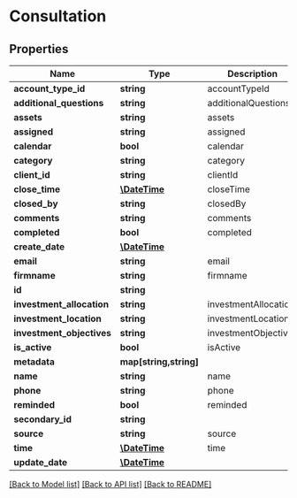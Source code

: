 # Consultation

## Properties
Name | Type | Description | Notes
------------ | ------------- | ------------- | -------------
**account_type_id** | **string** | accountTypeId | [optional] 
**additional_questions** | **string** | additionalQuestions | [optional] 
**assets** | **string** | assets | [optional] 
**assigned** | **string** | assigned | [optional] 
**calendar** | **bool** | calendar | [optional] 
**category** | **string** | category | [optional] 
**client_id** | **string** | clientId | [optional] 
**close_time** | [**\DateTime**](\DateTime.md) | closeTime | [optional] 
**closed_by** | **string** | closedBy | [optional] 
**comments** | **string** | comments | [optional] 
**completed** | **bool** | completed | [optional] 
**create_date** | [**\DateTime**](\DateTime.md) |  | [optional] 
**email** | **string** | email | [optional] 
**firmname** | **string** | firmname | [optional] 
**id** | **string** |  | [optional] 
**investment_allocation** | **string** | investmentAllocation | [optional] 
**investment_location** | **string** | investmentLocation | [optional] 
**investment_objectives** | **string** | investmentObjectives | [optional] 
**is_active** | **bool** | isActive | [optional] 
**metadata** | **map[string,string]** |  | [optional] 
**name** | **string** | name | [optional] 
**phone** | **string** | phone | [optional] 
**reminded** | **bool** | reminded | [optional] 
**secondary_id** | **string** |  | [optional] 
**source** | **string** | source | [optional] 
**time** | [**\DateTime**](\DateTime.md) | time | [optional] 
**update_date** | [**\DateTime**](\DateTime.md) |  | [optional] 

[[Back to Model list]](../README.md#documentation-for-models) [[Back to API list]](../README.md#documentation-for-api-endpoints) [[Back to README]](../README.md)


